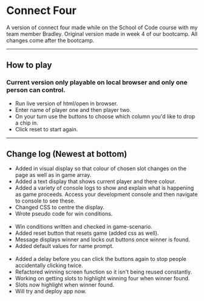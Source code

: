 # Connect Four

A version of connect four made while on the School of Code course with my team member Bradley.
Original version made in week 4 of our bootcamp.
All changes come after the bootcamp.

---

## How to play
### Current version only playable on local browser and only one person can control.
- Run live version of html/open in browser.
- Enter name of player one and then player two.
- On your turn use the buttons to choose which column you'd like to drop a chip in.
- Click reset to start again.

---

## Change log (Newest at bottom)

- Added in visual display so that colour of chosen slot changes on the page as well as in game array.
- Added a text display that shows current player and there colour.
- Added a variety of console logs to show and explain what is happening as game proceeds. Access your development console and then navigate to console to see these.
- Changed CSS to centre the display.
- Wrote pseudo code for win conditions.
<br/><br/>
- Win conditions written and checked in game-scenario.
- Added reset button that resets game (added css as well).
- Message displays winner and locks out buttons once winner is found.
- Added default values for name prompt.
<br/><br/>
- Added a delay before you can click the buttons again to stop people accidentally clicking twice.
- Refactored winning screen function so it isn't being reused constantly.
- Working on getting slots to highlight winning four when winner found.
- Slots now highlight when winner found.
- Will try and deploy app now.

